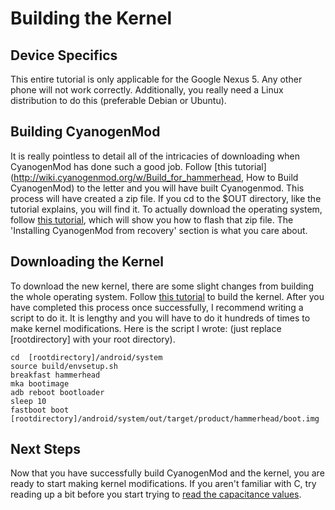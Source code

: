 # Building the Kernel

## Device Specifics
This entire tutorial is only applicable for the Google Nexus 5. Any other phone will not work correctly. Additionally, you really need a Linux distribution to do this (preferable Debian or Ubuntu).   

## Building CyanogenMod
It is really pointless to detail all of the intricacies of downloading when CyanogenMod has done such a good job. Follow [this tutorial](http://wiki.cyanogenmod.org/w/Build_for_hammerhead, How to Build CyanogenMod) to the letter and you will have built  Cyanogenmod. This process will have created a zip file. If you cd to the $OUT directory, like the tutorial explains, you will find it. To actually download the operating system, follow [this tutorial](http://wiki.cyanogenmod.org/w/Install_CM_for_maguro "How to Install CyanogenMod"), which will show you how to flash that zip file. The 'Installing CyanogenMod from recovery' section is what you care about.

## Downloading the Kernel
To download the new kernel, there are some slight changes from building the whole operating system. Follow [this tutorial](http://wiki.cyanogenmod.org/w/Doc:_integrated_kernel_building, "Building the CyanogenMod Kernel") to build the kernel. After you have completed this process once successfully, I recommend writing a script to do it. It is lengthy and you will have to do it hundreds of times to make kernel modifications. Here is the script I wrote: (just replace [rootdirectory] with your root directory).

	cd  [rootdirectory]/android/system
	source build/envsetup.sh
	breakfast hammerhead
	mka bootimage
	adb reboot bootloader
	sleep 10
	fastboot boot [rootdirectory]/android/system/out/target/product/hammerhead/boot.img

## Next Steps
Now that you have successfully build CyanogenMod and the kernel, you are ready to start making kernel modifications. If you aren't familiar with C, try reading up a bit before you start trying to [read the capacitance values](capacitance-values.html, "How to Read the Capacitance Values").
